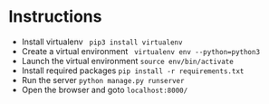 # Instructions
- Install virtualenv
    ` pip3 install virtualenv`
- Create a virtual environment
    ` virtualenv env --python=python3`
- Launch the virtual environment
    `source env/bin/activate`
- Install required packages
    `pip install -r requirements.txt`
- Run the server
    `python manage.py runserver`
- Open the browser and goto `localhost:8000/`
